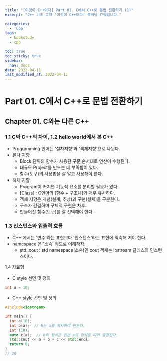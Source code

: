 ```yaml
---
title: "[이것이 C++이다] Part 01. C에서 C++로 문법 전환하기 (1)"
excerpt: "C++ 기초 교재 '이것이 C++이다' 북러닝 요약입니다."

categories:
  - 'cpp'
tags:
  - bookstudy
  - cpp

toc: true
toc_sticky: true
sidebar:
  nav: docs
date: 2022-04-11
last_modified_at: 2022-04-13
---
```


# Part 01. C에서 C++로 문법 전환하기 

## Chapter 01. C와는 다른 C++

### 1.1 C와 C++의 차이, 1.2 hello world에서 본 C++

* Programming 언어는 '절차지향'과 '객체지향'으로 나뉜다. 
* 절차 지향 
  * Block 단위의 함수가 사용된 구문 순서대로 연산이 수행된다.
  * 대규모 Project를 만드는 데 부족함이 있다. 
  * 함수(도구)의 사용법을 잘 알고 사용해야 한다.
* 객체 지향
  * Program이 커지면 기능적 요소를 분리할 필요가 있다. 
  * [Class] : C언어의 [함수 + 구조체]와 매우 유사하다.
  * 객체 지향은 개념(설계, 추상)과 구현(실체)을 구분한다.
  * 구조가 간결하며 구체적 구현은 차후.
  * 만들어진 함수(도구)를 잘 선택해야 한다.


### 1.3 인스턴스와 입출력 흐름

* C++ 에서는 '변수'라는 표현보다 '인스턴스'라는 표현에 익숙해 져야 한다.
* namespace 은 '소속' 정도로 이해하자.
  * std::cout : std namespace(소속)인 cout 객체는 iostream 클래스의 인스턴스이다.

1.4 자료형 

* C style 선언 및 정의
```cpp
int a = 10;
```
* C++ style 선언 및 정의

```cpp
#include<iostream>

int main() {
  int a(10);
  int b(a);  // b는 a를 복사하여 만든다.
  int (10);
  auto c(a);  // b의 형식은 원본 a의 형식을 따라 결정된다.
  std::cout << a + b + c << std::endl;
  return 0;
}
// 30
```